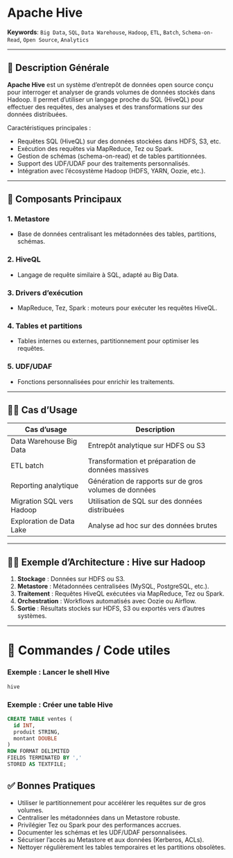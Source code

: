 # Apache Hive

**Keywords**: `Big Data`, `SQL`, `Data Warehouse`, `Hadoop`, `ETL`, `Batch`, `Schema-on-Read`, `Open Source`, `Analytics`

---

## 🧠 Description Générale

**Apache Hive** est un système d’entrepôt de données open source conçu pour interroger et analyser de grands volumes de données stockés dans Hadoop. Il permet d’utiliser un langage proche du SQL (HiveQL) pour effectuer des requêtes, des analyses et des transformations sur des données distribuées.

Caractéristiques principales :
- Requêtes SQL (HiveQL) sur des données stockées dans HDFS, S3, etc.
- Exécution des requêtes via MapReduce, Tez ou Spark.
- Gestion de schémas (schema-on-read) et de tables partitionnées.
- Support des UDF/UDAF pour des traitements personnalisés.
- Intégration avec l’écosystème Hadoop (HDFS, YARN, Oozie, etc.).

---

## 🧰 Composants Principaux

### 1. **Metastore**
- Base de données centralisant les métadonnées des tables, partitions, schémas.

### 2. **HiveQL**
- Langage de requête similaire à SQL, adapté au Big Data.

### 3. **Drivers d’exécution**
- MapReduce, Tez, Spark : moteurs pour exécuter les requêtes HiveQL.

### 4. **Tables et partitions**
- Tables internes ou externes, partitionnement pour optimiser les requêtes.

### 5. **UDF/UDAF**
- Fonctions personnalisées pour enrichir les traitements.

---

## 🧑‍💼 Cas d’Usage

| Cas d’usage                         | Description |
|------------------------------------|-------------|
| Data Warehouse Big Data             | Entrepôt analytique sur HDFS ou S3 |
| ETL batch                           | Transformation et préparation de données massives |
| Reporting analytique                | Génération de rapports sur de gros volumes de données |
| Migration SQL vers Hadoop           | Utilisation de SQL sur des données distribuées |
| Exploration de Data Lake            | Analyse ad hoc sur des données brutes |

---

## 🧑‍🔬 Exemple d’Architecture : Hive sur Hadoop

1. **Stockage** : Données sur HDFS ou S3.
2. **Metastore** : Métadonnées centralisées (MySQL, PostgreSQL, etc.).
3. **Traitement** : Requêtes HiveQL exécutées via MapReduce, Tez ou Spark.
4. **Orchestration** : Workflows automatisés avec Oozie ou Airflow.
5. **Sortie** : Résultats stockés sur HDFS, S3 ou exportés vers d’autres systèmes.

---

# 🚀 Commandes / Code utiles

### Exemple : Lancer le shell Hive

```bash
hive
```

### Exemple : Créer une table Hive

```sql
CREATE TABLE ventes (
  id INT,
  produit STRING,
  montant DOUBLE
)
ROW FORMAT DELIMITED
FIELDS TERMINATED BY ','
STORED AS TEXTFILE;
```

## ✅ Bonnes Pratiques

- Utiliser le partitionnement pour accélérer les requêtes sur de gros volumes.
- Centraliser les métadonnées dans un Metastore robuste.
- Privilégier Tez ou Spark pour des performances accrues.
- Documenter les schémas et les UDF/UDAF personnalisées.
- Sécuriser l’accès au Metastore et aux données (Kerberos, ACLs).
- Nettoyer régulièrement les tables temporaires et les partitions obsolètes.